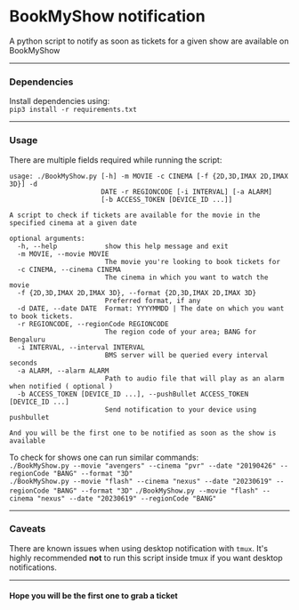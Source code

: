 # BookMyShow notification
A python script to notify as soon as tickets for a given show are available on BookMyShow

---

### Dependencies

Install dependencies using:<br />
`pip3 install -r requirements.txt`

---

### Usage

There are multiple fields required while running the script:
```
usage: ./BookMyShow.py [-h] -m MOVIE -c CINEMA [-f {2D,3D,IMAX 2D,IMAX 3D}] -d
                       DATE -r REGIONCODE [-i INTERVAL] [-a ALARM]
                       [-b ACCESS_TOKEN [DEVICE_ID ...]]

A script to check if tickets are available for the movie in the specified cinema at a given date

optional arguments:
  -h, --help            show this help message and exit
  -m MOVIE, --movie MOVIE
                        The movie you're looking to book tickets for
  -c CINEMA, --cinema CINEMA
                        The cinema in which you want to watch the movie
  -f {2D,3D,IMAX 2D,IMAX 3D}, --format {2D,3D,IMAX 2D,IMAX 3D}
                        Preferred format, if any
  -d DATE, --date DATE  Format: YYYYMMDD | The date on which you want to book tickets.
  -r REGIONCODE, --regionCode REGIONCODE
                        The region code of your area; BANG for Bengaluru
  -i INTERVAL, --interval INTERVAL
                        BMS server will be queried every interval seconds
  -a ALARM, --alarm ALARM
                        Path to audio file that will play as an alarm when notified ( optional )
  -b ACCESS_TOKEN [DEVICE_ID ...], --pushBullet ACCESS_TOKEN [DEVICE_ID ...]
                        Send notification to your device using pushbullet

And you will be the first one to be notified as soon as the show is available
```

To check for shows one can run similar commands:<br />
`./BookMyShow.py --movie "avengers" --cinema "pvr" --date "20190426" --regionCode "BANG" --format "3D"`  
`./BookMyShow.py --movie "flash" --cinema "nexus" --date "20230619" --regionCode "BANG" --format "3D"`
`./BookMyShow.py --movie "flash" --cinema "nexus" --date "20230619" --regionCode "BANG"`

---

### Caveats
There are known issues when using desktop notification with `tmux`. It's highly recommended **not** to run this script inside tmux if you want desktop notifications.

---

#### Hope you will be the first one to grab a ticket
